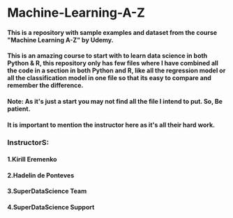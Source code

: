 # Machine-Learning-A-Z

#### This is a repository with sample examples and dataset from the course "Machine Learning A-Z" by Udemy.

#### This is an amazing course to start with to learn data science in both Python & R, this repository only has few files where I have combined all the code in a section in both Python and R, like all the regression model or all the classification model in one file so that its easy to compare and remember the difference. 

#### Note: As it's just a start you may not find all the file I intend to put. So, Be patient.  


#### It is important to mention the instructor here as it's all their hard work. 

### InstructorS:
#### 1.Kirill Eremenko
#### 2.Hadelin de Ponteves
#### 3.SuperDataScience Team
#### 4.SuperDataScience Support
 
  
